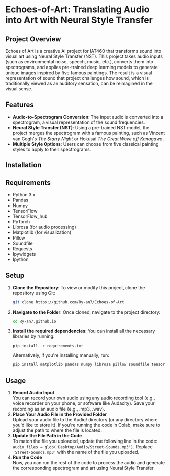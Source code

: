 # Echoes-of-Art: Translating Audio into Art with Neural Style Transfer

## Project Overview

Echoes of Art is a creative AI project for IAT460 that transforms sound into visual art using Neural Style Transfer (NST). This project takes audio inputs (such as environmental noise, speech, music, etc.), converts them into spectrograms, and applies pre-trained deep learning models to generate unique images inspired by five famous paintings. The result is a visual representation of sound that project challenges how sound, which is traditionally viewed as an auditory sensation, can be reimagined in the visual sense.

## Features
- **Audio-to-Spectrogram Conversion**: The input audio is converted into a spectrogram, a visual representation of the sound frequencies.
- **Neural Style Transfer (NST)**: Using a pre-trained NST model, the project merges the spectrogram with a famous painting, such as Vincent van Gogh's *The Starry Night* or Hokusai *The Great Wave off Kanagawa*.
- **Multiple Style Options**: Users can choose from five classical painting styles to apply to their spectrograms.

## Installation
## Requirements
- Python 3.x
- Pandas
- Numpy
- TensorFlow
- TensorFlow_hub
- PyTorch
- Librosa (for audio processing)
- Matplotlib (for visualization)
- Pillow
- Soundfile
- Requests
- Ipywidgets
- Ipython

## Setup
1. **Clone the Repository**: To view or modify this project, clone the repository using Git:
   ```bash
   git clone https://github.com/Ry-an7/Echoes-of-Art
   ```
2. **Navigate to the Folder**: Once cloned, navigate to the project directory:
    ``` bash
    cd Ry-an7.github.io
    ```
3. **Install the required dependencies**: You can install all the necessary libraries by running:
    ``` bash
    pip install -r requirements.txt
    ```
    Alternatively, if you're installing manually, run:
    ``` bash
    pip install matplotlib pandas numpy librosa pillow soundfile tensorflow tensorflow_hub requests ipywidgets ipython
    ```
## Usage
1. **Record Audio Input**<br>
     You can record your own audio using any audio recording tool (e.g., voice recorder on your phone, or software like Audacity). Save your recording as an audio file (e.g., .mp3, .wav).
2. **Place Your Audio File in the Provided Folder**<br>
     Upload your audio file to the Audio/ directory (or any directory where you'd like to store it). If you're running the code in Colab, make sure to adjust the path to where the file is located.
3. **Update the File Path in the Code**<br>
      To match the file you uploaded, update the following line in the code: `audio_files = glob('Desktop/Audio/Street-Sounds.mp3')`. Replace `'Street-Sounds.mp3'` with the name of the file you uploaded.
4. **Run the Code**<br>
     Now, you can run the rest of the code to process the audio and generate the corresponding spectrogram and art using Neural Style Transfer.
